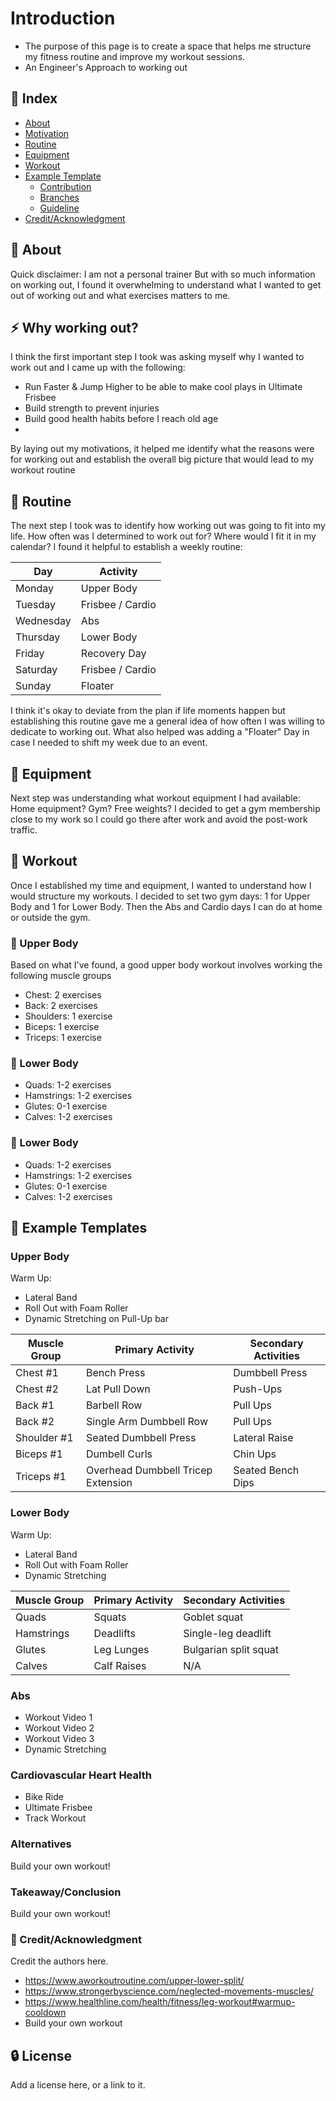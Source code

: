 # Introduction
- The purpose of this page is to create a space that helps me structure my fitness routine and improve my workout sessions.
- An Engineer's Approach to working out

## :ledger: Index

- [About](#beginner-about)
- [Motivation](#zap-usage)
- [Routine](#wrench-development)
- [Equipment](#wrench-development)
- [Workout](#wrench-workout)
- [Example Template](#cherry_blossom-example-templates)
  - [Contribution](#fire-contribution)
  - [Branches](#cactus-branches)
  - [Guideline](#exclamation-guideline)  
- [Credit/Acknowledgment](#star2-creditacknowledgment)

##  :beginner: About
Quick disclaimer: I am not a personal trainer 
But with so much information on working out, I found it overwhelming to understand what I wanted to get out of working out and what exercises matters to me. 

## :zap: Why working out? 
I think the first important step I took was asking myself why I wanted to work out and I came up with the following: 
- Run Faster & Jump Higher to be able to make cool plays in Ultimate Frisbee
- Build strength to prevent injuries
- Build good health habits before I reach old age
- 
By laying out my motivations, it helped me identify what the reasons were for working out and establish the overall big picture that would lead to my workout routine

##  :wrench: Routine
The next step I took was to identify how working out was going to fit into my life. How often was I determined to work out for? Where would I fit it in my calendar? I found it helpful to establish a weekly routine: 

| Day       | Activity        |
|-----------|------------------|
| Monday    | Upper Body                  |
| Tuesday   | Frisbee / Cardio                 |
| Wednesday | Abs                 |
| Thursday  | Lower Body                 |
| Friday    | Recovery Day                 |
| Saturday  | Frisbee / Cardio                 |
| Sunday    | Floater                 |

I think it's okay to deviate from the plan if life moments happen but establishing this routine gave me a general idea of how often I was willing to dedicate to working out. What also helped was adding a "Floater" Day in case I needed to shift my week due to an event. 

##  :wrench: Equipment
Next step was understanding what workout equipment I had available: Home equipment? Gym? Free weights? 
I decided to get a gym membership close to my work so I could go there after work and avoid the post-work traffic. 

##  :wrench: Workout
Once I established my time and equipment, I wanted to understand how I would structure my workouts. I decided to set two gym days: 1 for Upper Body and 1 for Lower Body. Then the Abs and Cardio days I can do at home or outside the gym. 

### :notebook: Upper Body
Based on what I've found, a good upper body workout involves working the following muscle groups
-  Chest: 2 exercises
-  Back: 2 exercises
-  Shoulders: 1 exercise
-  Biceps: 1 exercise
-  Triceps: 1 exercise

###  :nut_and_bolt: Lower Body
-  Quads: 1-2 exercises
-  Hamstrings: 1-2 exercises
-  Glutes: 0-1 exercise
-  Calves: 1-2 exercises

###  :nut_and_bolt: Lower Body
-  Quads: 1-2 exercises
-  Hamstrings: 1-2 exercises
-  Glutes: 0-1 exercise
-  Calves: 1-2 exercises

## :cherry_blossom: Example Templates

### Upper Body
Warm Up: 
-  Lateral Band
-  Roll Out with Foam Roller
-  Dynamic Stretching on Pull-Up bar

| Muscle Group | Primary Activity                     | Secondary Activities |
|----------    |----------                            |----------|
| Chest #1     | Bench Press                          | Dumbbell Press   |
| Chest #2     | Lat Pull Down                        | Push-Ups   |
| Back #1      | Barbell Row                          | Pull Ups   |
| Back #2      | Single Arm Dumbbell Row              | Pull Ups   |
| Shoulder #1  | Seated Dumbbell Press                | Lateral Raise    |
| Biceps #1    | Dumbell Curls                        | Chin Ups   |
| Triceps #1   | Overhead Dumbbell Tricep Extension   | Seated Bench Dips   |

### Lower Body
Warm Up: 
-  Lateral Band
-  Roll Out with Foam Roller
-  Dynamic Stretching

| Muscle Group | Primary Activity | Secondary Activities |
|----------    |----------|----------|
| Quads        | Squats   | Goblet squat   |
| Hamstrings   | Deadlifts   | Single-leg deadlift  |
| Glutes       | Leg Lunges  | Bulgarian split squat  |
| Calves       | Calf Raises  | N/A |

### Abs
-  Workout Video 1
-  Workout Video 2
-  Workout Video 3
-  Dynamic Stretching

### Cardiovascular Heart Health
-  Bike Ride
-  Ultimate Frisbee
-  Track Workout

### Alternatives
Build your own workout!

### Takeaway/Conclusion
Build your own workout!


### :star2: Credit/Acknowledgment
Credit the authors here.
- https://www.aworkoutroutine.com/upper-lower-split/
- https://www.strongerbyscience.com/neglected-movements-muscles/
- https://www.healthline.com/health/fitness/leg-workout#warmup-cooldown
- Build your own workout


##  :lock: License
Add a license here, or a link to it.

